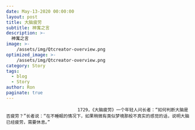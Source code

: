 ```yaml
---
date: May-13-2020 00:00:00
layout: post
title: 大脑疲劳
subtitle: 神寓之言
description: >-
  神寓之言
image: >-
    /assets/img/Qtcreator-overview.png
optimized_image: >-
    /assets/img/Qtcreator-overview.png
category: Story
tags:
  - blog
  - Story
author: Ron
paginate: true
---
```


							　　1729，《大脑疲劳》一个年轻人问长者：“如何判断大脑是否疲劳？”长者说：“在不睡眠的情况下，如果稍微有类似梦境那般不真实的感觉的话，说明大脑已经疲劳，需要休息。”
							
							
						